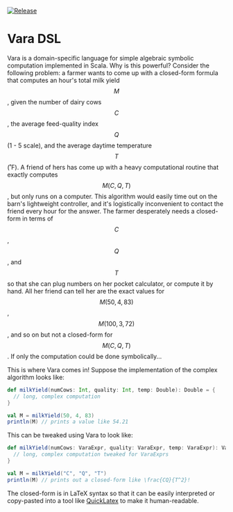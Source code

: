 [![Release](https://img.shields.io/github/v/release/unprosaiclabyrinth/vara?sort=semver)](https://github.com/unprosaiclabyrinth/Vara/releases)

# Vara DSL

Vara is a domain-specific language for simple algebraic symbolic computation implemented in Scala. Why is this powerful? Consider the following problem: a farmer wants to come up with a closed-form formula that computes an hour's total milk yield $$M$$, given the number of dairy cows $$C$$, the average feed-quality index $$Q$$ (1 - 5 scale), and the average daytime temperature $$T$$ (˚F). A friend of hers has come up with a heavy computational routine that exactly computes $$M(C, Q, T)$$, but only runs on a computer. This algorithm would easily time out on the barn's lightweight controller, and it's logistically inconvenient to contact the friend every hour for the answer. The farmer desperately needs a closed-form in terms of $$C$$, $$Q$$, and $$T$$ so that she can plug numbers on her pocket calculator, or compute it by hand. All her friend can tell her are the exact values for $$M(50, 4, 83)$$, $$M(100, 3, 72)$$, and so on but not a closed-form for $$M(C, Q, T)$$. If only the computation could be done symbolically...

This is where Vara comes in! Suppose the implementation of the complex algorithm looks like:
```scala
def milkYield(numCows: Int, quality: Int, temp: Double): Double = {
  // long, complex computation
}

val M = milkYield(50, 4, 83)
println(M) // prints a value like 54.21
```

This can be tweaked using Vara to look like:
```scala
def milkYield(numCows: VaraExpr, quality: VaraExpr, temp: VaraExpr): VaraExpr = {
  // long, complex computation tweaked for VaraExprs
}

val M = milkYield("C", "Q", "T")
println(M) // prints out a closed-form like \frac{CQ}{T^2}!
```
The closed-form is in LaTeX syntax so that it can be easily interpreted or copy-pasted into a tool like [QuickLatex](https://www.quicklatex.com/) to make it human-readable.
